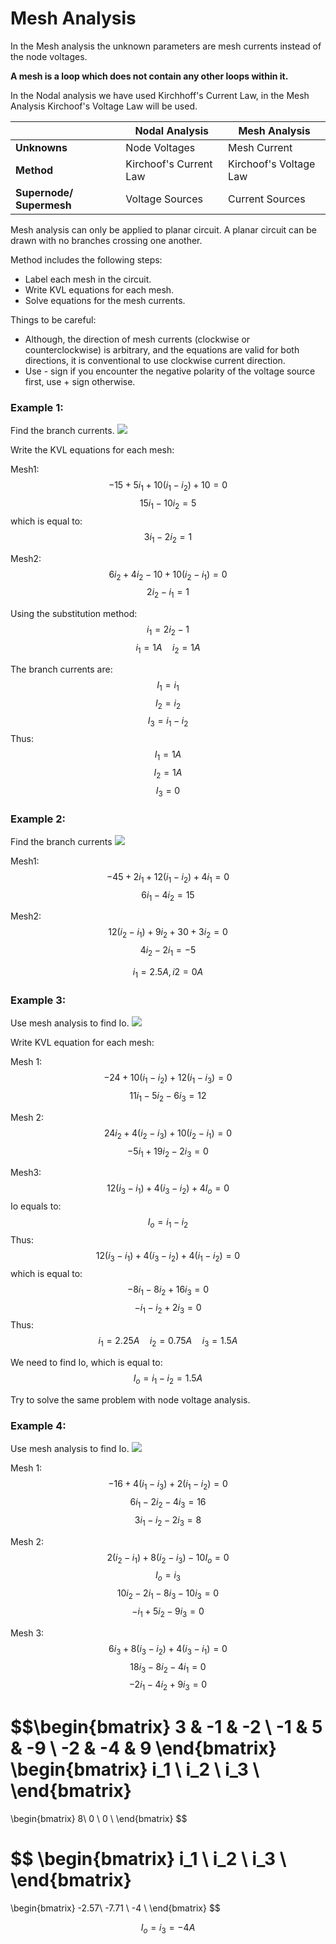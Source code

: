 # Mesh Analysis

In the Mesh analysis the unknown parameters are mesh currents instead of the node voltages.

**A mesh is a loop which does not contain any other loops within it.**

In the Nodal analysis we have used Kirchhoff's Current Law, in the Mesh Analysis Kirchoof's Voltage Law will be used.


|  | Nodal Analysis | Mesh Analysis |
| -- | -- | -- |
| **Unknowns** | Node Voltages | Mesh Current |
| **Method** | Kirchoof's Current Law | Kirchoof's Voltage Law |
| **Supernode/ Supermesh**| Voltage Sources|Current Sources|

Mesh analysis can only be applied to planar circuit. A planar circuit can be drawn with no branches crossing one another.

Method includes the following steps:
- Label each mesh in the circuit.
- Write KVL equations for each mesh.
- Solve equations for the mesh currents.

Things to be careful:
- Although, the direction of mesh currents (clockwise or counterclockwise) is arbitrary, and the equations are valid for both directions, it is conventional to use clockwise current direction.
- Use - sign if you encounter the negative polarity of the voltage source first, use + sign otherwise.

### Example 1:
Find the branch currents.
![](../images/mesh_ex1.png)

Write the KVL equations for each mesh:

Mesh1:
$$-15 + 5i_1 + 10 (i_1 - i_2) + 10 =0$$
$$15i_1 - 10 i_2 = 5$$
which is equal to:
$$3i_1 - 2i_2 =1$$

Mesh2:
$$6i_2 + 4i_2 -10 + 10 (i_2 - i_1) =0$$
$$2i_2-i_1=1$$

Using the substitution method:
$$i_1 = 2i_2 -1$$
$$i_1 = 1 A \quad i_2 = 1 A$$

The branch currents are:
$$I_1 = i_1$$
$$I_2 = i_2$$
$$I_3 = i_1-i_2$$
Thus:
$$I_1 = 1 A$$
$$I_2 = 1 A$$
$$I_3 = 0$$

### Example 2:
Find the branch currents
![](../images/mesh_ex2.png)

Mesh1:
$$-45 + 2i_1 + 12 (i_1 - i_2) + 4i_1 = 0$$
$$6i_1-4i_2=15$$

Mesh2:
$$12(i_2-i_1)+9i_2 +30 + 3i_2 =0$$
$$4i_2 - 2i_1 = -5$$

$$i_1 = 2.5 A, i2=0 A$$

### Example 3:
Use mesh analysis to find Io.
![](../images/mesh_ex3.png)

Write KVL equation for each mesh:

Mesh 1:
$$-24 + 10(i_1 - i_2) + 12 (i_1 - i_3) =0$$
$$11i_1 - 5i_2-6i_3 = 12$$

Mesh 2:
$$24i_2 + 4(i_2-i_3) + 10(i_2 -i_1)=0$$
$$-5i_1 + 19i_2 - 2i_3 = 0 $$

Mesh3:
$$12(i_3-i_1) + 4 (i_3 -i_2) + 4I_o =0$$
Io equals to:
$$I_o = i_1 - i_2$$
Thus:
$$12(i_3-i_1) + 4 (i_3 -i_2) + 4(i_1-i_2) = 0 $$
which is equal to:
$$-8i_1-8i_2+16i_3 =0$$
$$-i_1-i_2+2i_3 =0$$
Thus:
$$i_1 = 2.25 A \quad i_2 = 0.75 A \quad i_3 = 1.5 A$$

We need to find Io, which is equal to:
$$I_o = i_1 -i_2 = 1.5 A$$

Try to solve the same problem with node voltage analysis.

### Example 4:
Use mesh analysis to find Io.
![](../images/mesh_ex4.png)

Mesh 1:
$$-16+4(i_1-i_3)+2(i_1-i_2)=0$$
$$6i_1 - 2 i_2 - 4i_3 =16$$
$$3i_1 - i_2 - 2i_3 = 8$$

Mesh 2:
$$2(i_2 - i_1) + 8(i_2-i_3) -10 I_o =0$$
$$I_o = i_3$$
$$10i_2 -2i_1 - 8i_3 -10i_3 =0$$
$$-i_1+5i_2-9i_3=0$$

Mesh 3:
$$6i_3 + 8(i_3-i_2) + 4(i_3-i_1) =0$$
$$18i_3-8i_2-4i_1=0$$
$$-2i_1-4i_2+9i_3=0$$

$$\begin{bmatrix} 3 & -1 & -2 \\ -1 & 5 & -9 \\
-2 & -4 & 9
\end{bmatrix}
\begin{bmatrix}
i_1 \\
i_2 \\
i_3 \\
\end{bmatrix}
=
\begin{bmatrix}
8\\
0 \\
0 \\
\end{bmatrix}
$$

$$
\begin{bmatrix}
i_1 \\
i_2 \\
i_3 \\
\end{bmatrix}
=
\begin{bmatrix}
-2.57\\
-7.71 \\
-4 \\
\end{bmatrix}
$$

$$I_o = i_3 = -4 A$$


